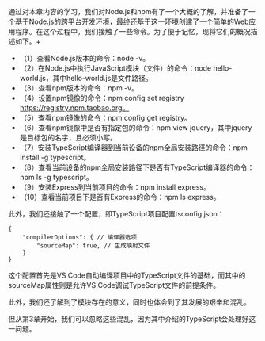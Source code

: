 通过对本章内容的学习，我们对Node.js和npm有了一个大概的了解，并准备了一个基于Node.js的跨平台开发环境，最终还基于这一环境创建了一个简单的Web应用程序。在这个过程中，我们接触了一些命令。为了便于记忆，现将它们的概况描述如下。+
+ （1）查看Node.js版本的命令：node -v。
+ （2）在Node.js中执行JavaScript模块（文件）的命令：node hello-world.js，其中hello-world.js是文件路径。
+ （3）查看npm版本的命令：npm -v。
+ （4）设置npm镜像的命令：npm config set registry https://registry.npm.taobao.org。
+ （5）查看npm镜像的命令：npm config get registry。
+ （6）查看npm镜像中是否有指定包的命令：npm view jquery，其中jquery是目标包的名字，且必须小写。
+ （7）安装TypeScript编译器到当前设备的npm全局安装路径的命令：npm install -g typescript。
+ （8）查看当前设备的npm全局安装路径下是否有TypeScript编译器的命令：npm ls -g typescript。
+ （9）安装Express到当前项目的命令：npm install express。
+ （10）查看当前项目下是否有Express的命令：npm ls express。

此外，我们还接触了一个配置，即TypeScript项目配置tsconfig.json：

```
{
    "compilerOptions": { // 编译器选项
        "sourceMap": true, // 生成映射文件
    }
}
```

这个配置首先是VS Code自动编译项目中的TypeScript文件的基础，而其中的sourceMap属性则是允许VS Code调试TypeScript文件的前提条件。

此外，我们还了解到了模块存在的意义，同时也体会到了其发展的艰辛和混乱。

但从第3章开始，我们可以忽略这些混乱，因为其中介绍的TypeScript会处理好这一问题。